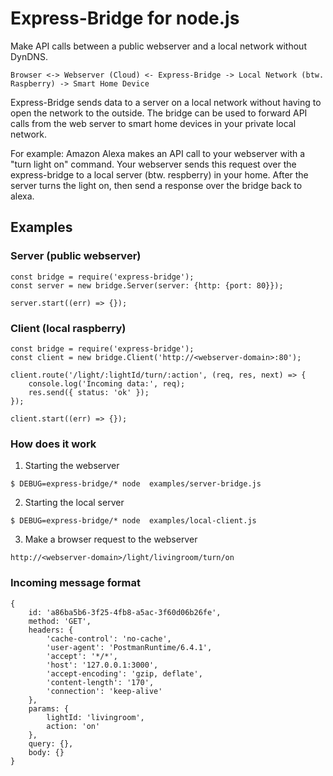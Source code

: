 # Express-Bridge for node.js

Make API calls between a public webserver and a local network without DynDNS.

```
Browser <-> Webserver (Cloud) <- Express-Bridge -> Local Network (btw. Raspberry) -> Smart Home Device
```

Express-Bridge sends data to a server on a local network without having to open the network to the outside. The bridge can be used to forward API calls from the web server to smart home devices in your private local network.

For example: Amazon Alexa makes an API call to your webserver with a "turn light on" command. Your webserver sends this request over the express-bridge to a local server (btw. respberry) in your home. After the server turns the light on, then send a response over the bridge back to alexa.

## Examples

### Server (public webserver)
```
const bridge = require('express-bridge');
const server = new bridge.Server(server: {http: {port: 80}});

server.start((err) => {});
```

### Client (local raspberry)
```
const bridge = require('express-bridge');
const client = new bridge.Client('http://<webserver-domain>:80');

client.route('/light/:lightId/turn/:action', (req, res, next) => {
    console.log('Incoming data:', req);
    res.send({ status: 'ok' });
});

client.start((err) => {});
```

### How does it work

1. Starting the webserver
```
$ DEBUG=express-bridge/* node  examples/server-bridge.js
```

2. Starting the local server
```
$ DEBUG=express-bridge/* node  examples/local-client.js
```

3. Make a browser request to the webserver
```
http://<webserver-domain>/light/livingroom/turn/on
```

### Incoming message format
```
{
    id: 'a86ba5b6-3f25-4fb8-a5ac-3f60d06b26fe',
    method: 'GET',
    headers: {
        'cache-control': 'no-cache',
        'user-agent': 'PostmanRuntime/6.4.1',
        'accept': '*/*',
        'host': '127.0.0.1:3000',
        'accept-encoding': 'gzip, deflate',
        'content-length': '170',
        'connection': 'keep-alive'
    },
    params: {
        lightId: 'livingroom',
        action: 'on'
    },
    query: {},
    body: {}
}
```

